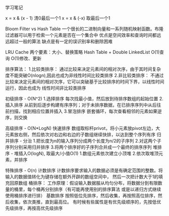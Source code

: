 学习笔记

x = x & (x - 1) 清0最后一个1
x = x & (-x) 取最后一个1

Bloom Filter vs Hash Table
一个很长的二进制向量和一系列随机映射函数。布隆过滤器可以用于检索一个元素是否在一个集合中
优点是空间效率和查询时间都远远超过一般的算法
缺点是有一定的误识别率和删除困难

LRU Cache
两个要素：大小、替换策略
Hash Table + Double LinkedList
O(1)查询
O(1)修改、更新

排序算法：
1.比较类排序：
	通过比较来决定元素间的相对次序，由于其时间复杂度不能突破O(nlogn),因此也成为非线性时间比较类排序
2.非比较类排序：
	不通过比较来决定元素间的相对次序，它可以突破基于比较排序的时间下界，以线性时间运行，因此也成为
	线性时间非比较类排序

初级排序 - O(N^2)
1.选择排序
	每次找最小值，然后放到待排序数组的起始位置
2.插入排序
	从前到后逐步构建有序序列；对于未排序数据，在已排序序列中从后往前扫描，找到相应位置并插入
3.冒泡排序
	嵌套循环，每次查看相邻的元素如果逆序，则交换
	
高级排序 - O(N*LogN)
快速排序
	数组取标杆privot，将小元素放pivot左边，大元素放右侧，然后依次对右边和右边的子数组继续快排，以达到整个序列有序
归并排序 - 分治
	1.把长度为n的输入序列分成两个长度为n/2的子序列
	2.对这两个子序列分别采用归并排序
	3.将两个排序好的子序列合并成一个最终的排序序列
堆排序 - 堆插入O(logN), 取最大/小值O(1)
	1.数组元素依次建立小顶堆
	2.依次取堆顶元素，并排序
	
特殊排序 - O(n)
计数排序
	计数排序要求输入的数据必须是有确定范围的整数。将输入的数据值转化为键存储在额外开辟的数组空间中，
	然后一次把计数大于1的填充回原数组
桶排序：
	工作原理：假设输入数据服从均匀分布，将数据分到有限数量的桶里，每个桶再分别排序（有可能再使用别的排序算法
	或是以递归方式继续使用桶排序进行排）
基数排序
	按照低位先排序，然后收集，再按照高位排序，然后收集，依次类推，直到最高位。
	有时候有些属性是有优先级顺序的，先按低优先级排序，再按高优先级排序
	
	
	
	
	
	
	
	
	
	
	
	
	
	
	
	
	
	
	
	
	
	
	
	
	
	
	
	
	
	
	
	